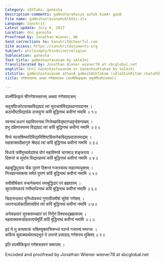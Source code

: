 ```yaml
---
Category: aShTaka, ganesha
Description-comments: gaNesharahasya ashok kumAr gauD
File name: gaNeshastavanamvAlmIki.itx
Language: Sanskrit
Latest update: July 6, 2017
Location: doc_ganesha
Proofread by: Jonathan Wiener, NA
Send corrections to: Sanskrit@cheerful.com
Site access: https://sanskritdocuments.org
Subject: philosophy/hinduism/religion
Sublocation: ganesha
Text title: gaNeshastavanam by vAlmIki
Transliterated by: Jonathan Wiener wiener78 at sbcglobal.net
engtitle: Shri Ganeshastavanam or Ganeshashtakam by Valmiki
itxtitle: gaNeshastavanam athavA gaNeshAShTakam (vAlmIkikRitam chatuHShaShTikoTyAkhya))
title: गणेशस्तवनम् अथवा गणेशाष्टकम् (वाल्मीकिकृइतम् चतुःषष्टिकोट्याख्य))

---
```

  
 वाल्मीकिकृतं श्रीगणेशस्तवनम् अथवा गणेशाष्टकम्   
  
चतुःषष्टिकोट्याख्यविद्याप्रदं त्वां सुराचार्यविद्याप्रदानापदानम् ।  
कठाभीष्टविद्यार्पकं दन्तयुग्मं कविं बुद्धिनाथं कवीनां नमामि ॥ १॥  
  
स्वनाथं प्रधानं महाविघ्ननाथं निजेच्छाविसृष्टाण्डवृन्देशनाथम् ।  
प्रभु दक्षिणास्यस्य विद्याप्रदं त्वां कविं बुद्धिनाथं कवीनां नमामि ॥ २॥  
  
विभो व्यासशिष्यादिविद्याविशिष्टप्रियानेकविद्याप्रदातारमाद्यम् ।  
महाशाक्तदीक्षागुरुं श्रेष्ठदं त्वां कविं बुद्धिनाथं कवीनां नमामि ॥ ३॥  
  
विधात्रे त्रयीमुख्यवेदांश्च योगं महाविष्णवे चागमाञ् शङ्कराय ।  
दिशन्तं च सूर्याय विद्यारहस्यं कविं बुद्धिनाथं कवीनां नमामि ॥ ४॥  
  
महाबुद्धिपुत्राय चैकं पुराणं दिशन्तं गजास्यस्य माहात्म्ययुक्तम् ।  
निजज्ञानशक्त्या समेतं पुराणं कविं बुद्धिनाथं कवीनां नमामि ॥ ५॥  
  
त्रयीशीर्षसारं रुचानेकमारं रमाबुद्धिदारं परं ब्रह्मपारम् ।  
सुरस्तोमकायं गणौघाधिनाथं कविं बुद्धिनाथं कवीनां नमामि ॥ ६॥  
  
चिदानन्दरूपं मुनिध्येयरूपं गुणातीतमीशं सुरेशं गणेशम् ।  
धरानन्दलोकादिवासप्रियं त्वां कविं बुद्धिनाथं कवीनां नमामि ॥ ७॥  
  
अनेकप्रतारं सुरक्ताब्जहारं परं निर्गुणं विश्वसद्ब्रह्मरूपम् ।  
महावाक्यसन्दोहतात्पर्यमूर्तिं कविं बुद्धिनाथं कवीनां नमामि ॥ ८॥  
  
इदं ये तु कव्यष्टकं भक्तियुक्तात्रिसन्ध्यं पठन्ते गजास्यं स्मरन्तः ।  
कवित्वं सुवाक्यार्थमत्यद्भुतं ते लभन्ते प्रसादाद् गणेशस्य मुक्तिम् ॥ ९॥  
  
इति वाल्मीकिकृतं गणेशस्तवनं समाप्तम् ।  
  
Encoded and proofread by Jonathan Wiener wiener78 at sbcglobal.net  
  
